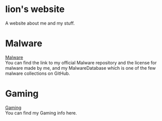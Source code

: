 # lion's website
A website about me and my stuff.

# Malware
[Malware](https://lionislost.com/malware)  
You can find the link to my official Malware repository and the license for malware made by me, and my MalwareDatabase which is one of the few malware collections on GitHub.

# Gaming
[Gaming](https://lionninjaplays.github.io/gaming)  
You can find my Gaming info here.
